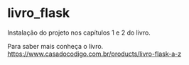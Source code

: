 # livro_flask

Instalação do projeto nos capítulos 1 e 2 do livro.

Para saber mais conheça o livro. https://www.casadocodigo.com.br/products/livro-flask-a-z

